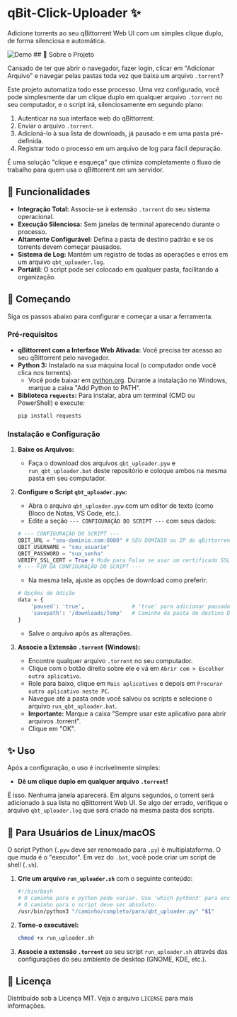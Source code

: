 # qBit-Click-Uploader ✨

Adicione torrents ao seu qBittorrent Web UI com um simples clique duplo, de forma silenciosa e automática.

![Demo](https://i.imgur.com/8Yl1wfl.png) ## 📖 Sobre o Projeto

Cansado de ter que abrir o navegador, fazer login, clicar em "Adicionar Arquivo" e navegar pelas pastas toda vez que baixa um arquivo `.torrent`?

Este projeto automatiza todo esse processo. Uma vez configurado, você pode simplesmente dar um clique duplo em qualquer arquivo `.torrent` no seu computador, e o script irá, silenciosamente em segundo plano:

1.  Autenticar na sua interface web do qBittorrent.
2.  Enviar o arquivo `.torrent`.
3.  Adicioná-lo à sua lista de downloads, já pausado e em uma pasta pré-definida.
4.  Registrar todo o processo em um arquivo de log para fácil depuração.

É uma solução "clique e esqueça" que otimiza completamente o fluxo de trabalho para quem usa o qBittorrent em um servidor.

## 🚀 Funcionalidades

* **Integração Total:** Associa-se à extensão `.torrent` do seu sistema operacional.
* **Execução Silenciosa:** Sem janelas de terminal aparecendo durante o processo.
* **Altamente Configurável:** Defina a pasta de destino padrão e se os torrents devem começar pausados.
* **Sistema de Log:** Mantém um registro de todas as operações e erros em um arquivo `qbt_uploader.log`.
* **Portátil:** O script pode ser colocado em qualquer pasta, facilitando a organização.

## 🔧 Começando

Siga os passos abaixo para configurar e começar a usar a ferramenta.

### Pré-requisitos

* **qBittorrent com a Interface Web Ativada:** Você precisa ter acesso ao seu qBittorrent pelo navegador.
* **Python 3:** Instalado na sua máquina local (o computador onde você clica nos torrents).
    * Você pode baixar em [python.org](https://www.python.org/downloads/). Durante a instalação no Windows, marque a caixa "Add Python to PATH".
* **Biblioteca `requests`:** Para instalar, abra um terminal (CMD ou PowerShell) e execute:
    ```sh
    pip install requests
    ```

### Instalação e Configuração

1.  **Baixe os Arquivos:**
    * Faça o download dos arquivos `qbt_uploader.pyw` e `run_qbt_uploader.bat` deste repositório e coloque ambos na mesma pasta em seu computador.

2.  **Configure o Script `qbt_uploader.pyw`:**
    * Abra o arquivo `qbt_uploader.pyw` com um editor de texto (como Bloco de Notas, VS Code, etc.).
    * Edite a seção `--- CONFIGURAÇÃO DO SCRIPT ---` com seus dados:

    ```python
    # --- CONFIGURAÇÃO DO SCRIPT ---
    QBIT_URL = "seu-dominio.com:8080" # SEU DOMÍNIO ou IP do qBittorrent, SEM http://
    QBIT_USERNAME = "seu_usuario"
    QBIT_PASSWORD = "sua_senha"
    VERIFY_SSL_CERT = True # Mude para False se usar um certificado SSL auto-assinado
    # --- FIM DA CONFIGURAÇÃO DO SCRIPT ---
    ```
    * Na mesma tela, ajuste as opções de download como preferir:
    ```python
    # Opções de Adição
    data = {
        'paused': 'true',               # 'true' para adicionar pausado, 'false' para iniciar imediatamente
        'savepath': '/downloads/Temp'   # Caminho da pasta de destino DENTRO DO SERVIDOR/DOCKER
    }
    ```
    * Salve o arquivo após as alterações.

3.  **Associe a Extensão `.torrent` (Windows):**
    * Encontre qualquer arquivo `.torrent` no seu computador.
    * Clique com o botão direito sobre ele e vá em `Abrir com > Escolher outro aplicativo`.
    * Role para baixo, clique em `Mais aplicativos` e depois em `Procurar outro aplicativo neste PC`.
    * Navegue até a pasta onde você salvou os scripts e selecione o arquivo `run_qbt_uploader.bat`.
    * **Importante:** Marque a caixa "Sempre usar este aplicativo para abrir arquivos .torrent".
    * Clique em "OK".

## ✨ Uso

Após a configuração, o uso é incrivelmente simples:

* **Dê um clique duplo em qualquer arquivo `.torrent`!**

É isso. Nenhuma janela aparecerá. Em alguns segundos, o torrent será adicionado à sua lista no qBittorrent Web UI. Se algo der errado, verifique o arquivo `qbt_uploader.log` que será criado na mesma pasta dos scripts.

## 🐧 Para Usuários de Linux/macOS

O script Python (`.pyw` deve ser renomeado para `.py`) é multiplataforma. O que muda é o "executor". Em vez do `.bat`, você pode criar um script de shell (`.sh`).

1.  **Crie um arquivo `run_uploader.sh`** com o seguinte conteúdo:
    ```sh
    #!/bin/bash
    # O caminho para o python pode variar. Use 'which python3' para encontrar.
    # O caminho para o script deve ser absoluto.
    /usr/bin/python3 "/caminho/completo/para/qbt_uploader.py" "$1"
    ```
2.  **Torne-o executável:**
    ```sh
    chmod +x run_uploader.sh
    ```
3.  **Associe a extensão `.torrent`** ao seu script `run_uploader.sh` através das configurações do seu ambiente de desktop (GNOME, KDE, etc.).

## 📜 Licença

Distribuído sob a Licença MIT. Veja o arquivo `LICENSE` para mais informações.
